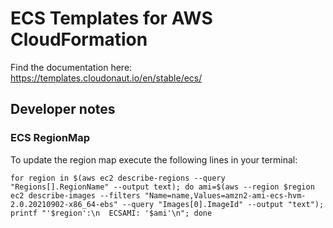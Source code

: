 # ECS Templates for AWS CloudFormation

Find the documentation here: https://templates.cloudonaut.io/en/stable/ecs/

## Developer notes

### ECS RegionMap
To update the region map execute the following lines in your terminal:

```
for region in $(aws ec2 describe-regions --query "Regions[].RegionName" --output text); do ami=$(aws --region $region ec2 describe-images --filters "Name=name,Values=amzn2-ami-ecs-hvm-2.0.20210902-x86_64-ebs" --query "Images[0].ImageId" --output "text"); printf "'$region':\n  ECSAMI: '$ami'\n"; done
```
